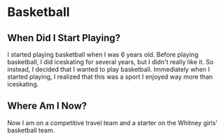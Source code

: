 # Basketball
## When Did I Start Playing?
I started playing basketball when I was 6 years old. Before playing basketball, I did iceskating for several years, but I didn't really like it. So instead, I decided that I wanted to play basketball. Immediately when I started playing, I realized that this was a sport I enjoyed way more than iceskating.
## Where Am I Now?
Now I am on a competitive travel team and a starter on the Whitney girls' basketball team.
